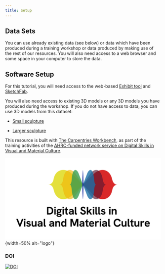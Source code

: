 ```yaml
---
title: Setup
---
```




## Data Sets
You can use already existing data (see below) or data which have been produced during a training workshop or  data produced by making use of the rest of our resources. You will also need access to a web browser and some space in your
computer to store the data.
<!--
FIXME: place any data you want learners to use in `episodes/data` and then use
       a relative link ( [data zip file](data/lesson-data.zip) ) to provide a
       link to it, replacing the example.com link.
-->

## Software Setup

For this tutorial, you will need access to the web-based [Exhibit tool](https://exhibit-culturedigitalskills.vercel.app/) and [SketchFab](https://sketchfab.com/).

You will also need access to existing 3D models or any 3D models you have produced
during the workshop. 
If you do not have access to data, you can use 3D
models from this dataset:

- [Small sculpture](https://data.d4science.org/shub/E_Y2xqazRYR3BBOE5DODVXNksxd2Q5ZnJvZElDTDR5TjZqdC9ETnUydjJoeEVQT0o2NkRrajhZenNsVmhtVUFXNA==)

- [Larger sculpture](https://data.d4science.org/shub/E_S1Z0U2srVkVqRHI5RVBETFZsVVhFcTh0U2xvc1p2MUM1T1d0d2Y4Y2VXNzZTVytsQnRDTjlxWXJMNm1FVkpEWQ==)

This resource is built with [The Carpentries Workbench](https://carpentries.github.io/sandpaper-docs/), as part of the training activities of the [AHRC-funded network service on Digital Skills in Visual and Material Culture](https://www.culturedigitalskills.org). 

![](../episodes/fig/colorlogo_centre.png){width=50% alt="logo"}

### DOI  
[![DOI](https://zenodo.org/badge/DOI/10.5281/zenodo.12698643.svg)](https://doi.org/10.5281/zenodo.12698643)